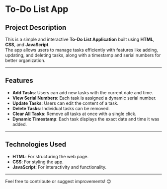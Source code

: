 # **To-Do List App**

## **Project Description**  
This is a simple and interactive **To-Do List Application** built using **HTML**, **CSS**, and **JavaScript**.  
The app allows users to manage tasks efficiently with features like adding, updating, and deleting tasks, along with a timestamp and serial numbers for better organization.

---

## **Features**
- **Add Tasks**: Users can add new tasks with the current date and time.
- **View Serial Numbers**: Each task is assigned a dynamic serial number.
- **Update Tasks**: Users can edit the content of a task.
- **Delete Tasks**: Individual tasks can be removed.
- **Clear All Tasks**: Remove all tasks at once with a single click.
- **Dynamic Timestamp**: Each task displays the exact date and time it was added.

---

## **Technologies Used**
- **HTML**: For structuring the web page.
- **CSS**: For styling the app.
- **JavaScript**: For interactivity and functionality.

---

Feel free to contribute or suggest improvements! 😊
